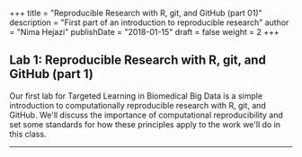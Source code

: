 +++
title = "Reproducible Research with R, git, and GitHub (part 01)"
description = "First part of an introduction to reproducible research"
author = "Nima Hejazi"
publishDate = "2018-01-15"
draft = false
weight = 2
+++

## Lab 1: Reproducible Research with R, git, and GitHub (part 1)

Our first lab for Targeted Learning in Biomedical Big Data is a simple
introduction to computationally reproducible research with R, git, and GitHub.
We'll discuss the importance of computational reproducibility and set some
standards for how these principles apply to the work we'll do in this class.

---
